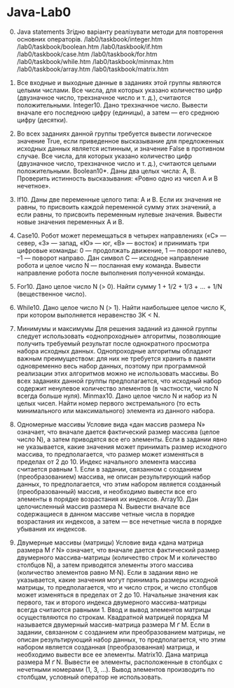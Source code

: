 # Java-Lab0
0. Java statements
Згідно варіанту реалізувати методи для повторення основних операторів. 
/lab0/taskbook/integer.htm
/lab0/taskbook/boolean.htm
/lab0/taskbook/if.htm
/lab0/taskbook/case.htm
/lab0/taskbook/for.htm
/lab0/taskbook/while.htm
/lab0/taskbook/minmax.htm
/lab0/taskbook/array.htm
/lab0/taskbook/matrix.htm

1.	Все входные и выходные данные в заданиях этой группы являются целыми числами. Все числа, для которых указано количество цифр (двузначное число, трехзначное число и т. д.), считаются положительными.
Integer10. Дано трехзначное число. Вывести вначале его последнюю цифру (единицы), а затем — его среднюю цифру (десятки).

2.	Во всех заданиях данной группы требуется вывести логическое значение True, если приведенное высказывание для предложенных исходных данных является истинным, и значение False в противном случае. Все числа, для которых указано количество цифр (двузначное число, трехзначное число и т. д.), считаются целыми положительными.
Boolean10*. Даны два целых числа: A, B. Проверить истинность высказывания: «Ровно одно из чисел A и B нечетное».

3.	If10. Даны две переменные целого типа: A и B. Если их значения не равны, то присвоить каждой переменной сумму этих значений, а если равны, то присвоить переменным нулевые значения. Вывести новые значения переменных A и B.

4.	Case10. Робот может перемещаться в четырех направлениях («С» — север, «З» — запад, «Ю» — юг, «В» — восток) и принимать три цифровые команды: 0 — продолжать движение, 1 — поворот налево, –1 — поворот направо. Дан символ C — исходное направление робота и целое число N — посланная ему команда. Вывести направление робота после выполнения полученной команды.

5.	For10. Дано целое число N (> 0). Найти сумму 
1 + 1/2 + 1/3 + … + 1/N (вещественное число).

6.	While10. Дано целое число N (> 1). Найти наибольшее целое число K, при котором выполняется неравенство 3K < N.

7.	Минимумы и максимумы
Для решения заданий из данной группы следует использовать «однопроходные» алгоритмы, позволяющие получить требуемый результат после однократного просмотра набора исходных данных. Однопроходные алгоритмы обладают важным преимуществом: для них не требуется хранить в памяти одновременно весь набор данных, поэтому при программной реализации этих алгоритмов можно не использовать массивы.
Во всех заданиях данной группы предполагается, что исходный набор содержит ненулевое количество элементов (в частности, число N всегда больше нуля).
Minmax10. Дано целое число N и набор из N целых чисел. Найти номер первого экстремального (то есть минимального или максимального) элемента из данного набора.

8.	Одномерные массивы
Условие вида «дан массив размера N» означает, что вначале дается фактический размер массива (целое число N), а затем приводятся все его элементы. Если в задании явно не указывается, какие значения может принимать размер исходного массива, то предполагается, что размер может изменяться в пределах от 2 до 10. Индекс начального элемента массива считается равным 1.
Если в задании, связанном с созданием (преобразованием) массива, не описан результирующий набор данных, то предполагается, что этим набором является созданный (преобразованный) массив, и необходимо вывести все его элементы в порядке возрастания их индексов.
Array10. Дан целочисленный массив размера N. Вывести вначале все содержащиеся в данном массиве четные числа в порядке возрастания их индексов, а затем — все нечетные числа в порядке убывания их индексов.

9.	Двумерные массивы (матрицы)
Условие вида «дана матрица размера M ґ N» означает, что вначале дается фактический размер двумерного массива-матрицы (количество строк M и количество столбцов N), а затем приводятся элементы этого массива (количество элементов равно M·N). Если в задании явно не указывается, какие значения могут принимать размеры исходной матрицы, то предполагается, что и число строк, и число столбцов может изменяться в пределах от 2 до 10. Начальные значения как первого, так и второго индекса двумерного массива-матрицы всегда считаются равными 1. Ввод и вывод элементов матрицы осуществляются по строкам.
Квадратной матрицей порядка M называется двумерный массив-матрица размера M ґ M.
Если в задании, связанном с созданием или преобразованием матрицы, не описан результирующий набор данных, то предполагается, что этим набором является созданная (преобразованная) матрица, и необходимо вывести все ее элементы.
Matrix10. Дана матрица размера M ґ N. Вывести ее элементы, расположенные в столбцах с нечетными номерами (1, 3, …). Вывод элементов производить по столбцам, условный оператор не использовать.
